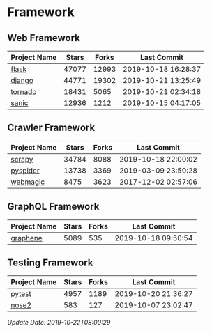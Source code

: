 # Framework

## Web Framework

| Project Name | Stars | Forks | Last Commit |
| ------------ | ----- | ----- | ----------- |
| [flask](https://github.com/pallets/flask) | 47077 | 12993 | 2019-10-18 16:28:37 |
| [django](https://github.com/django/django) | 44771 | 19302 | 2019-10-21 13:25:49 |
| [tornado](https://github.com/tornadoweb/tornado) | 18431 | 5065 | 2019-10-21 02:34:18 |
| [sanic](https://github.com/huge-success/sanic) | 12936 | 1212 | 2019-10-15 04:17:05 |

## Crawler Framework

| Project Name | Stars | Forks | Last Commit |
| ------------ | ----- | ----- | ----------- |
| [scrapy](https://github.com/scrapy/scrapy) | 34784 | 8088 | 2019-10-18 22:00:02 |
| [pyspider](https://github.com/binux/pyspider) | 13738 | 3369 | 2019-03-09 23:50:28 |
| [webmagic](https://github.com/code4craft/webmagic) | 8475 | 3623 | 2017-12-02 02:57:06 |

## GraphQL Framework

| Project Name | Stars | Forks | Last Commit |
| ------------ | ----- | ----- | ----------- |
| [graphene](https://github.com/graphql-python/graphene) | 5089 | 535 | 2019-10-18 09:50:54 |

## Testing Framework

| Project Name | Stars | Forks | Last Commit |
| ------------ | ----- | ----- | ----------- |
| [pytest](https://github.com/pytest-dev/pytest) | 4957 | 1189 | 2019-10-20 21:36:27 |
| [nose2](https://github.com/nose-devs/nose2) | 583 | 127 | 2019-10-07 23:02:47 |

*Update Date: 2019-10-22T08:00:29*